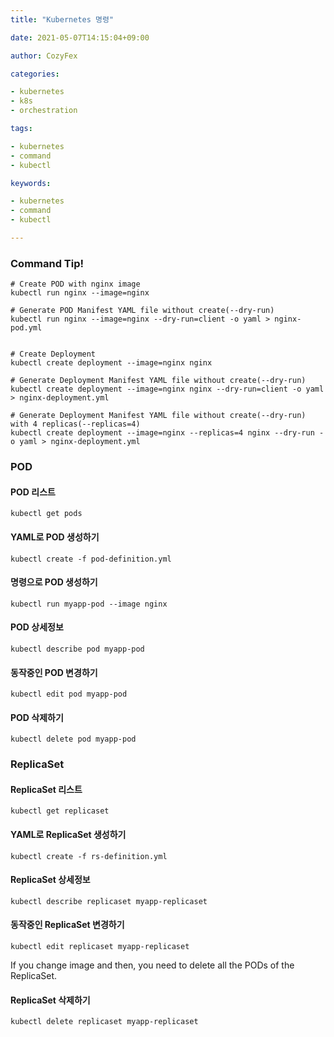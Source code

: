 ```yaml
---
title: "Kubernetes 명령"

date: 2021-05-07T14:15:04+09:00

author: CozyFex

categories:

- kubernetes
- k8s
- orchestration

tags:

- kubernetes
- command
- kubectl

keywords:

- kubernetes
- command
- kubectl

---
```


### Command Tip!

```shell
# Create POD with nginx image
kubectl run nginx --image=nginx

# Generate POD Manifest YAML file without create(--dry-run)
kubectl run nginx --image=nginx --dry-run=client -o yaml > nginx-pod.yml


# Create Deployment
kubectl create deployment --image=nginx nginx

# Generate Deployment Manifest YAML file without create(--dry-run)
kubectl create deployment --image=nginx nginx --dry-run=client -o yaml > nginx-deployment.yml

# Generate Deployment Manifest YAML file without create(--dry-run) with 4 replicas(--replicas=4)
kubectl create deployment --image=nginx --replicas=4 nginx --dry-run -o yaml > nginx-deployment.yml
```

### POD

#### POD 리스트

```shell
kubectl get pods
```

#### YAML로 POD 생성하기

```shell
kubectl create -f pod-definition.yml
```

#### 명령으로 POD 생성하기

```shell
kubectl run myapp-pod --image nginx
```

#### POD 상세정보

```shell
kubectl describe pod myapp-pod
```

#### 동작중인 POD 변경하기

```shell
kubectl edit pod myapp-pod
```

#### POD 삭제하기

```shell
kubectl delete pod myapp-pod
```

### ReplicaSet

#### ReplicaSet 리스트

```shell
kubectl get replicaset
```

#### YAML로 ReplicaSet 생성하기

```shell
kubectl create -f rs-definition.yml
```

#### ReplicaSet 상세정보

```shell
kubectl describe replicaset myapp-replicaset
```

#### 동작중인 ReplicaSet 변경하기

```shell
kubectl edit replicaset myapp-replicaset
```

If you change image and then, you need to delete all the PODs of the ReplicaSet.

#### ReplicaSet 삭제하기

```shell
kubectl delete replicaset myapp-replicaset
```




